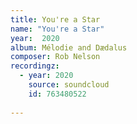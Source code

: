 ```yaml
---
title: You're a Star
name: "You're a Star"
year:  2020
album: Mélodie and Dædalus
composer: Rob Nelson
recordingz:
  - year: 2020
    source: soundcloud
    id: 763480522
 
---
```



